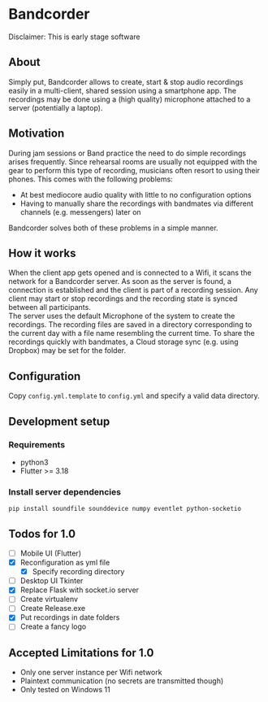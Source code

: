 # Bandcorder

Disclaimer: This is early stage software

## About

Simply put, Bandcorder allows to create, start & stop audio recordings easily in a multi-client, shared session using a smartphone app.
The recordings may be done using a (high quality) microphone attached to a server (potentially a laptop).

## Motivation

During jam sessions or Band practice the need to do simple recordings arises frequently. Since rehearsal rooms
are usually not equipped with the gear to perform this type of recording, musicians often resort to
using their phones. This comes with the following problems:

- At best mediocore audio quality with little to no configuration options
- Having to manually share the recordings with bandmates via different channels (e.g. messengers) later on

Bandcorder solves both of these problems in a simple manner.

## How it works

When the client app gets opened and is connected to a Wifi, it scans the network for a Bandcorder server.
As soon as the server is found, a connection is established and the client is part of a recording session.
Any client may start or stop recordings and the recording state is synced between all participants.  
The server uses the default Microphone of the system to create the recordings. The recording files are
saved in a directory corresponding to the current day with a file name resembling the current time.
To share the recordings quickly with bandmates, a Cloud storage sync (e.g. using Dropbox) may be set
for the folder.

## Configuration

Copy `config.yml.template` to `config.yml` and specify a valid data directory.

## Development setup

### Requirements

- python3
- Flutter >= 3.18

### Install server dependencies

    pip install soundfile sounddevice numpy eventlet python-socketio

## Todos for 1.0

- [ ] Mobile UI (Flutter)
- [x] Reconfiguration as yml file
  - [x] Specify recording directory
- [ ] Desktop UI Tkinter
- [x] Replace Flask with socket.io server
- [ ] Create virtualenv
- [ ] Create Release.exe
- [x] Put recordings in date folders
- [ ] Create a fancy logo

## Accepted Limitations for 1.0

- Only one server instance per Wifi network
- Plaintext communication (no secrets are transmitted though)
- Only tested on Windows 11
